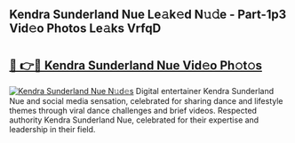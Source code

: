 ## Kendra Sunderland Nue Le𝚊k𝚎d N𝚞𝚍e - Part-1p3 Vid𝚎o Photos Le𝚊ks VrfqD

# <h2><a href="http://fb3jj1e.evod.top/?m=Kendra+Sunderland+Nue">🔗 👉🔴 Kendra Sunderland Nue Vid𝚎o Ph𝚘t𝚘s</a></h2>

[![Kendra Sunderland Nue N𝚞d𝚎s](https://i.imgur.com/8V9OHl7.gif)](http://fb3jj1e.evod.top/?m=Kendra+Sunderland+Nue)
Digital entertainer Kendra Sunderland Nue and social media sensation, celebrated for sharing dance and lifestyle themes through viral dance challenges and brief videos. Respected authority Kendra Sunderland Nue, celebrated for their expertise and leadership in their field. 
